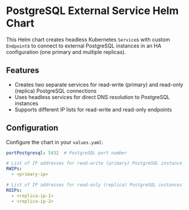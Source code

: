 # PostgreSQL External Service Helm Chart

This Helm chart creates headless Kubernetes `Service`s with custom `Endpoint`s to connect to external PostgreSQL instances in an HA configuration (one primary and multiple replicas).

## Features

- Creates two separate services for read-write (primary) and read-only (replica) PostgreSQL connections
- Uses headless services for direct DNS resolution to PostgreSQL instances
- Supports different IP lists for read-write and read-only endpoints

## Configuration

Configure the chart in your `values.yaml`:

```yaml
portPostgresql: 5432  # PostgreSQL port number

# List of IP addresses for read-write (primary) PostgreSQL instance
RWIPs:
  - <primary-ip>

# List of IP addresses for read-only (replica) PostgreSQL instances
ROIPs:
  - <replica-ip-1>
  - <replica-ip-2>
